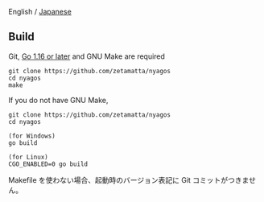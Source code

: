 English / [Japanese](./09-Build_ja.md)

Build
-----

Git, [Go 1.16 or later](http://golang.org) and GNU Make are required

    git clone https://github.com/zetamatta/nyagos
    cd nyagos
    make

If you do not have GNU Make,

    git clone https://github.com/zetamatta/nyagos
    cd nyagos

    (for Windows)
    go build

    (for Linux)
    CGO_ENABLED=0 go build

Makefile を使わない場合、起動時のバージョン表記に Git コミットがつきません。

<!-- vim:set fenc=utf8: -->
